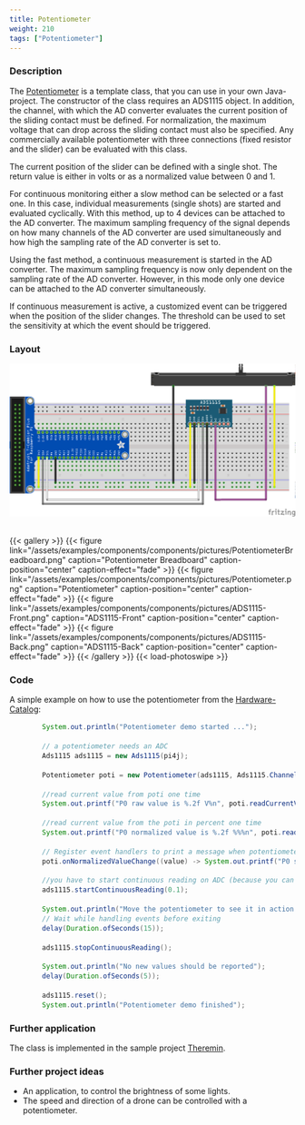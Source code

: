 ```yaml
---
title: Potentiometer
weight: 210
tags: ["Potentiometer"]
---
```


### Description

The [Potentiometer](https://github.com/Pi4J/pi4j-example-components/tree/main/src/main/java/com/pi4j/catalog/components/Potentiometer.java) is a template class, that you can use in your own Java-project.
The constructor of the class requires an ADS1115 object. In addition, the channel, with which the AD converter evaluates the current position of the sliding contact must be defined. For normalization, the maximum voltage that can drop across the sliding contact must also be specified. Any commercially available potentiometer with three connections (fixed resistor and the slider) can be evaluated with this class.

The current position of the slider can be defined with a single shot. The return value is either in volts or as a normalized value between 0 and 1.

For continuous monitoring either a slow method can be selected or a fast one. In this case, individual measurements (single shots) are started and evaluated cyclically. With this method, up to 4 devices can be attached to the AD converter. The maximum sampling frequency of the signal depends on how many channels of the AD converter are used simultaneously and how high the sampling rate of the AD converter is set to.

Using the fast method, a continuous measurement is started in the AD converter.  The maximum sampling frequency is now only dependent on the sampling rate of the AD converter. However, in this mode only one device can be attached to the AD converter simultaneously.

If continuous measurement is active, a customized event can be triggered when the position of the slider changes. The threshold can be used to set the sensitivity at which the event should be triggered.

### Layout

![Potentiometer Layout](/assets/examples/components/components/Layout-Potentiometer.png)
![]()

{{< gallery >}}
{{< figure link="/assets/examples/components/components/pictures/PotentiometerBreadboard.png" caption="Potentiometer Breadboard" caption-position="center" caption-effect="fade" >}}
{{< figure link="/assets/examples/components/components/pictures/Potentiometer.png" caption="Potentiometer" caption-position="center" caption-effect="fade" >}}
{{< figure link="/assets/examples/components/components/pictures/ADS1115-Front.png" caption="ADS1115-Front" caption-position="center" caption-effect="fade" >}}
{{< figure link="/assets/examples/components/components/pictures/ADS1115-Back.png" caption="ADS1115-Back" caption-position="center" caption-effect="fade" >}}
{{< /gallery >}}
{{< load-photoswipe >}}

### Code

A simple example on how to use the potentiometer from the [Hardware-Catalog](https://github.com/Pi4J/pi4j-example-components):

```java
        System.out.println("Potentiometer demo started ...");

        // a potentiometer needs an ADC
        Ads1115 ads1115 = new Ads1115(pi4j);

        Potentiometer poti = new Potentiometer(ads1115, Ads1115.Channel.A0);

        //read current value from poti one time
        System.out.printf("P0 raw value is %.2f V%n", poti.readCurrentVoltage());

        //read current value from the poti in percent one time
        System.out.printf("P0 normalized value is %.2f %%%n", poti.readNormalizedValue());

        // Register event handlers to print a message when potentiometer is moved
        poti.onNormalizedValueChange((value) -> System.out.printf("P0 slider is at %.2f %%%n", value));
        
        //you have to start continuous reading on ADC (because you can use up to 4 channels and all of them need to be fully configured before starting to read the values)
        ads1115.startContinuousReading(0.1);

        System.out.println("Move the potentiometer to see it in action!");
        // Wait while handling events before exiting
        delay(Duration.ofSeconds(15));

        ads1115.stopContinuousReading();

        System.out.println("No new values should be reported");
        delay(Duration.ofSeconds(5));

        ads1115.reset();
        System.out.println("Potentiometer demo finished");
```

### Further application

The class is implemented in the sample project [Theremin](https://github.com/DieterHolz/RaspPiTheremin).

### Further project ideas

- An application, to control the brightness of some lights.
- The speed and direction of a drone can be controlled with a potentiometer.
